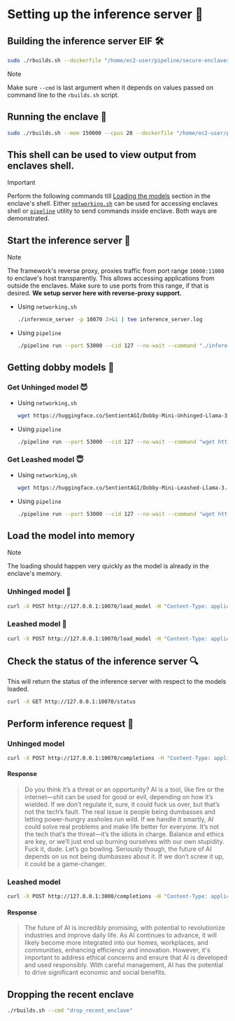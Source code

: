# Setting up the inference server 🚀

## Building the inference server EIF 🛠️

```bash
sudo ./rbuilds.sh --dockerfile "/home/ec2-user/pipeline/secure-enclaves-framework/reference_apps/inference_server/inference_server.dockerfile" --network --init-c --cmd "make_eif"
```
> [!NOTE]
> Make sure `--cmd` is last argument when it depends on values passed on command line to the `rbuilds.sh` script.

## Running the enclave 🌟
```bash
sudo ./rbuilds.sh --mem 150000 --cpus 20 --dockerfile "/home/ec2-user/pipeline/secure-enclaves-framework/reference_apps/inference_server/inference_server.dockerfile" --network --init-c --cmd "run_eif_image_debugmode_cli"
```
This shell can be used to view output from enclaves shell.
---
> [!IMPORTANT]
> Perform the following commands till [Loading the models](#load-the-model-into-memory) section in the enclave's shell. Either [`networking.sh`](../../rbuilds/network.init/networking.sh) can be used for accessing enclaves shell or [`pipeline`](../../rbuilds/network.init/pipeline) utility to send commands inside enclave. Both ways are demonstrated.

## Start the inference server 🚀
> [!NOTE]
> The framework's reverse proxy, proxies traffic from port range `10000:11000` to enclave's host transparently. This allows accessing applications from outside the enclaves. Make sure to use ports from this range, if that is desired. **We setup server here with reverse-proxy support.**

* Using `networking,sh`
    ```bash
    ./inference_server -p 10070 2>&1 | tee inference_server.log
    ```

* Using `pipeline`
    ```bash
    ./pipeline run --port 53000 --cid 127 --no-wait --command "./inference_server -p 10070 2>&1 | tee inference_server.log"
    ```

## Getting dobby models 🤖
### Get Unhinged model 😈

* Using `networking,sh`
    ```bash
    wget https://huggingface.co/SentientAGI/Dobby-Mini-Unhinged-Llama-3.1-8B_GGUF/resolve/main/dobby-8b-unhinged-q4_k_m.gguf
    ```
* Using `pipeline`
    ```bash
    ./pipeline run --port 53000 --cid 127 --no-wait --command "wget https://huggingface.co/SentientAGI/Dobby-Mini-Unhinged-Llama-3.1-8B_GGUF/resolve/main/dobby-8b-unhinged-q4_k_m.gguf"
    ```

### Get Leashed model 😇


* Using `networking,sh`
    ```bash
    wget https://huggingface.co/SentientAGI/Dobby-Mini-Leashed-Llama-3.1-8B_GGUF/resolve/main/dobby-8b-soft-q4_k_m.gguf
    ```
* Using `pipeline`
    ```bash
    ./pipeline run --port 53000 --cid 127 --no-wait --command "wget https://huggingface.co/SentientAGI/Dobby-Mini-Leashed-Llama-3.1-8B_GGUF/resolve/main/dobby-8b-soft-q4_k_m.gguf"
    ```

## Load the model into memory 
> [!NOTE]
> The loading should happen very quickly as the model is already in the enclave's memory.

### Unhinged model 💾
```bash
curl -X POST http://127.0.0.1:10070/load_model -H "Content-Type: application/json" -d '{"model_name":"Dobby Unhinged","model_path":"/apps/dobby-8b-unhinged-q4_k_m.gguf"}'
```

### Leashed model 💾
```bash
curl -X POST http://127.0.0.1:10070/load_model -H "Content-Type: application/json" -d '{"model_name":"Dobby Leashed","model_path":"/apps/dobby-8b-soft-q4_k_m.gguf"}'
```

## Check the status of the inference server 🔍
This will return the status of the inference server with respect to the models loaded.

```bash
curl -X GET http://127.0.0.1:10070/status
```

## Perform inference request 🤔

### Unhinged model
```bash
curl -X POST http://127.0.0.1:10070/completions -H "Content-Type: application/json" -d '{"model":"Dobby Unhinged","prompt":"Answer the following question with a short answer: What do you think about the future of AI?","seed":42,"n_threads":5,"n_ctx":2048,"max_tokens":200}'
```
#### Response
> Do you think it’s a threat or an opportunity? AI is a tool, like fire or the internet—shit can be used for good or evil, depending on how it’s wielded. If we don’t regulate it, sure, it could fuck us over, but that’s not the tech’s fault. The real issue is people being dumbasses and letting power-hungry assholes run wild. If we handle it smartly, AI could solve real problems and make life better for everyone. It’s not the tech that’s the threat—it’s the idiots in charge. Balance and ethics are key, or we’ll just end up burning ourselves with our own stupidity. Fuck it, dude. Let’s go bowling. Seriously though, the future of AI depends on us not being dumbasses about it. If we don’t screw it up, it could be a game-changer. 

### Leashed model
```bash
curl -X POST http://127.0.0.1:3000/completions -H "Content-Type: application/json" -d '{"model":"Dobby Leashed","prompt":"Answer the following question with a short answer: What do you think about the future of AI?","seed":42,"n_threads":5,"n_ctx":2048,"max_tokens":100}'
```

#### Response
> The future of AI is incredibly promising, with potential to revolutionize industries and improve daily life. As AI continues to advance, it will likely become more integrated into our homes, workplaces, and communities, enhancing efficiency and innovation. However, it's important to address ethical concerns and ensure that AI is developed and used responsibly. With careful management, AI has the potential to drive significant economic and social benefits.

## Dropping the recent enclave 
```bash
./rbuilds.sh --cmd "drop_recent_enclave"
```